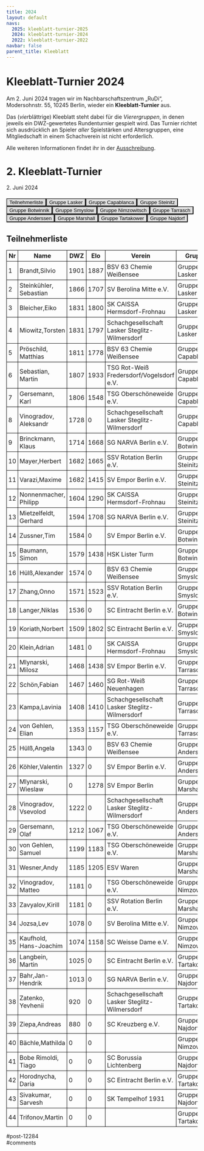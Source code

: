 ```yaml
---
title: 2024 
layout: default
navs:
  2025: kleeblatt-turnier-2025
  2024: kleeblatt-turnier-2024
  2022: kleeblatt-turnier-2022
navbar: false
parent_title: Kleeblatt
---
```

<div class="post-12284 page type-page status-publish hentry" id="post-12284">
<h1 class="entry-title">Kleeblatt-Turnier 2024</h1>
<div class="entry-content">
<p>Am 2. Juni 2024 tragen wir im Nachbarschaftszentrum „RuDi“, Modersohnstr. 55, 10245 Berlin, wieder ein <b>Kleeblatt-Turnier</b> aus. </p>
<p>Das (<i>vier</i>blättrige) Kleeblatt steht dabei für die <i>Vierergruppen</i>, in denen jeweils ein DWZ-gewertetes Rundenturnier gespielt wird. Das Turnier richtet sich ausdrücklich an Spieler <i>aller</i> Spielstärken und Altersgruppen, eine Mitgliedschaft in einem Schachverein ist nicht erforderlich.</p>
<p>Alle weiteren Informationen findet ihr in der <a href="https://www.narva-schach.de/wordpress/wp-content/uploads/2024/04/Kleeblatt-Turnier-2024.pdf">Ausschreibung</a>.</p>
<div class="grtTournament">
<style><!--.grtTournament div.grtTab.grtTabInactive {
    display:none;
}

.grtTournament div.grtTab.grtTabActive {
    display:block;
}

.grtTournament button.grtButtonInactive,
.grtTournament button.grtButtonInitial {
    padding-left:20px;
    padding-right:20px;
}

.grtTournament button.grtButtonActive,
.grtTournament button.grtButtonActive:disabled {
    font-weight:bold;
    padding-left:10px;
    padding-right:10px;
}
--></style>
<style><!--.grtTournament .grtNav {
    margin-bottom:20px;
    margin-top:20px;
}

.grtTournament h1 {
    font-size: 20pt;
    font-weight: bold;
}

.grtTournament h2 {
    font-size: 16pt;
    font-weight: bold;
}

.grtTournament h3 {
    font-size: 14pt;
    font-weight: bold;
}

.grtTournament table {
    border-collapse: collapse;
}

.grtTournament td,th {
    border: 1px solid #000000;
    padding:4px;
}

.grtTournament button.grtButtonInactive,
.grtTournament button.grtButtonInitial {
    background:#dfdfdf;
}

.grtTournament button.grtButtonActive,
.grtTournament button.grtButtonActive:disabled {
    background:#cfcfcf;
    color:#0000FF;
}
--></style>
<h1>2. Kleeblatt-Turnier</h1>
<p><span>2. Juni 2024</span></p>
<div class="grtNav"><button class="grtButtonInitial" id="grtButton_playerList" onclick="grt.activateTab('playerList');">Teilnehmerliste</button><button class="grtButtonInactive" id="grtButton_8a8167be-4718-4579-b3d9-c39a4608bbac" onclick="grt.activateTab('8a8167be-4718-4579-b3d9-c39a4608bbac');">Gruppe Lasker</button><button class="grtButtonInactive" id="grtButton_9c615bec-75bd-4b91-b43e-118e2c765c2d" onclick="grt.activateTab('9c615bec-75bd-4b91-b43e-118e2c765c2d');">Gruppe Capablanca</button><button class="grtButtonInactive" id="grtButton_1e481133-ee2d-4181-846a-ea51be170e9a" onclick="grt.activateTab('1e481133-ee2d-4181-846a-ea51be170e9a');">Gruppe Steinitz</button><button class="grtButtonInactive" id="grtButton_136519fb-cc56-4143-8f47-81aac29560fd" onclick="grt.activateTab('136519fb-cc56-4143-8f47-81aac29560fd');">Gruppe Botwinnik</button><button class="grtButtonInactive" id="grtButton_43250129-bef6-4e6a-9868-675222fbd1d1" onclick="grt.activateTab('43250129-bef6-4e6a-9868-675222fbd1d1');">Gruppe Smyslow</button><button class="grtButtonInactive" id="grtButton_0f380233-283f-4392-8403-c0c9c9fe609e" onclick="grt.activateTab('0f380233-283f-4392-8403-c0c9c9fe609e');">Gruppe Nimzowitsch</button><button class="grtButtonInactive" id="grtButton_c310364c-c849-45c7-b56e-3e9a7f8e7e82" onclick="grt.activateTab('c310364c-c849-45c7-b56e-3e9a7f8e7e82');">Gruppe Tarrasch</button><button class="grtButtonInactive" id="grtButton_a49b8035-d8ad-4a5b-8414-52380efc4d1b" onclick="grt.activateTab('a49b8035-d8ad-4a5b-8414-52380efc4d1b');">Gruppe Anderssen</button><button class="grtButtonInactive" id="grtButton_8a272a28-9efe-4d02-9c35-a12f15996a07" onclick="grt.activateTab('8a272a28-9efe-4d02-9c35-a12f15996a07');">Gruppe Marshall</button><button class="grtButtonInactive" id="grtButton_4b163a96-9b88-4070-8488-d0e6428672ed" onclick="grt.activateTab('4b163a96-9b88-4070-8488-d0e6428672ed');">Gruppe Tartakower</button><button class="grtButtonInactive" id="grtButton_4680053a-0c6e-4d49-bd45-669632275d7f" onclick="grt.activateTab('4680053a-0c6e-4d49-bd45-669632275d7f');">Gruppe Najdorf</button></div>
<div class="grtTab grtTabActive" id="grtTab_playerList">
<h2>Teilnehmerliste</h2>
<table class="grtTable grtPlayerList clean swiss">
<thead>
<tr>
<th data-type="numeric">Nr</th>
<th>Name</th>
<th data-type="numeric">DWZ</th>
<th data-type="numeric">Elo</th>
<th>Verein</th>
<th>Gruppe</th>
</tr>
</thead>
<tbody>
<tr>
<td>1</td>
<td>Brandt,​Silvio</td>
<td>1901</td>
<td>1887</td>
<td>BSV 63 Chemie Weißensee</td>
<td>Gruppe Lasker</td>
</tr>
<tr>
<td>2</td>
<td>Steinkühler,​Sebastian</td>
<td>1866</td>
<td>1707</td>
<td>SV Berolina Mitte e.V.</td>
<td>Gruppe Lasker</td>
</tr>
<tr>
<td>3</td>
<td>Bleicher,​Eiko</td>
<td>1831</td>
<td>1800</td>
<td>SK CAISSA Hermsdorf-Frohnau</td>
<td>Gruppe Lasker</td>
</tr>
<tr>
<td>4</td>
<td>Miowitz,​Torsten</td>
<td>1831</td>
<td>1797</td>
<td>Schachgesellschaft Lasker Steglitz-Wilmersdorf</td>
<td>Gruppe Lasker</td>
</tr>
<tr>
<td>5</td>
<td>Pröschild,​Matthias</td>
<td>1811</td>
<td>1778</td>
<td>BSV 63 Chemie Weißensee</td>
<td>Gruppe Capablanca</td>
</tr>
<tr>
<td>6</td>
<td>Sebastian,​Martin</td>
<td>1807</td>
<td>1933</td>
<td>TSG Rot-Weiß Fredersdorf/Vogelsdorf e.V.</td>
<td>Gruppe Capablanca</td>
</tr>
<tr>
<td>7</td>
<td>Gersemann,​Karl</td>
<td>1806</td>
<td>1548</td>
<td>TSG Oberschöneweide e.V.</td>
<td>Gruppe Capablanca</td>
</tr>
<tr>
<td>8</td>
<td>Vinogradov,​Aleksandr</td>
<td>1728</td>
<td>0</td>
<td>Schachgesellschaft Lasker Steglitz-Wilmersdorf</td>
<td>Gruppe Capablanca</td>
</tr>
<tr>
<td>9</td>
<td>Brinckmann,​Klaus</td>
<td>1714</td>
<td>1668</td>
<td>SG NARVA Berlin e.V.</td>
<td>Gruppe Botwinnik</td>
</tr>
<tr>
<td>10</td>
<td>Mayer,​Herbert</td>
<td>1682</td>
<td>1665</td>
<td>SSV Rotation Berlin e.V.</td>
<td>Gruppe Steinitz</td>
</tr>
<tr>
<td>11</td>
<td>Varazi,​Maxime</td>
<td>1682</td>
<td>1415</td>
<td>SV Empor Berlin e.V.</td>
<td>Gruppe Steinitz</td>
</tr>
<tr>
<td>12</td>
<td>Nonnenmacher,​Philipp</td>
<td>1604</td>
<td>1290</td>
<td>SK CAISSA Hermsdorf-Frohnau</td>
<td>Gruppe Steinitz</td>
</tr>
<tr>
<td>13</td>
<td>Mietzelfeldt,​Gerhard</td>
<td>1594</td>
<td>1708</td>
<td>SG NARVA Berlin e.V.</td>
<td>Gruppe Steinitz</td>
</tr>
<tr>
<td>14</td>
<td>Zussner,​Tim</td>
<td>1584</td>
<td>0</td>
<td>SV Empor Berlin e.V.</td>
<td>Gruppe Botwinnik</td>
</tr>
<tr>
<td>15</td>
<td>Baumann,​Simon</td>
<td>1579</td>
<td>1438</td>
<td>HSK Lister Turm</td>
<td>Gruppe Botwinnik</td>
</tr>
<tr>
<td>16</td>
<td>Hülß,​Alexander</td>
<td>1574</td>
<td>0</td>
<td>BSV 63 Chemie Weißensee</td>
<td>Gruppe Smyslow</td>
</tr>
<tr>
<td>17</td>
<td>Zhang,​Onno</td>
<td>1571</td>
<td>1523</td>
<td>SSV Rotation Berlin e.V.</td>
<td>Gruppe Smyslow</td>
</tr>
<tr>
<td>18</td>
<td>Langer,​Niklas</td>
<td>1536</td>
<td>0</td>
<td>SC Eintracht Berlin e.V.</td>
<td>Gruppe Botwinnik</td>
</tr>
<tr>
<td>19</td>
<td>Koriath,​Norbert</td>
<td>1509</td>
<td>1802</td>
<td>SC Eintracht Berlin e.V.</td>
<td>Gruppe Smyslow</td>
</tr>
<tr>
<td>20</td>
<td>Klein,​Adrian</td>
<td>1481</td>
<td>0</td>
<td>SK CAISSA Hermsdorf-Frohnau</td>
<td>Gruppe Smyslow</td>
</tr>
<tr>
<td>21</td>
<td>Mlynarski,​Milosz</td>
<td>1468</td>
<td>1438</td>
<td>SV Empor Berlin e.V.</td>
<td>Gruppe Tarrasch</td>
</tr>
<tr>
<td>22</td>
<td>Schön,​Fabian</td>
<td>1467</td>
<td>1460</td>
<td>SG Rot-Weiß Neuenhagen</td>
<td>Gruppe Tarrasch</td>
</tr>
<tr>
<td>23</td>
<td>Kampa,​Lavinia</td>
<td>1408</td>
<td>1410</td>
<td>Schachgesellschaft Lasker Steglitz-Wilmersdorf</td>
<td>Gruppe Tarrasch</td>
</tr>
<tr>
<td>24</td>
<td>von Gehlen,​Elian</td>
<td>1353</td>
<td>1157</td>
<td>TSG Oberschöneweide e.V.</td>
<td>Gruppe Tarrasch</td>
</tr>
<tr>
<td>25</td>
<td>Hülß,​Angela</td>
<td>1343</td>
<td>0</td>
<td>BSV 63 Chemie Weißensee</td>
<td>Gruppe Anderssen</td>
</tr>
<tr>
<td>26</td>
<td>Köhler,​Valentin</td>
<td>1327</td>
<td>0</td>
<td>SV Empor Berlin e.V.</td>
<td>Gruppe Anderssen</td>
</tr>
<tr>
<td>27</td>
<td>Mlynarski,​Wieslaw</td>
<td>0</td>
<td>1278</td>
<td>SV Empor Berlin</td>
<td>Gruppe Marshall</td>
</tr>
<tr>
<td>28</td>
<td>Vinogradov,​Vsevolod</td>
<td>1222</td>
<td>0</td>
<td>Schachgesellschaft Lasker Steglitz-Wilmersdorf</td>
<td>Gruppe Anderssen</td>
</tr>
<tr>
<td>29</td>
<td>Gersemann,​Olaf</td>
<td>1212</td>
<td>1067</td>
<td>TSG Oberschöneweide e.V.</td>
<td>Gruppe Anderssen</td>
</tr>
<tr>
<td>30</td>
<td>von Gehlen,​Samuel</td>
<td>1199</td>
<td>1183</td>
<td>TSG Oberschöneweide e.V.</td>
<td>Gruppe Marshall</td>
</tr>
<tr>
<td>31</td>
<td>Wesner,​Andy</td>
<td>1185</td>
<td>1205</td>
<td>ESV Waren</td>
<td>Gruppe Marshall</td>
</tr>
<tr>
<td>32</td>
<td>Vinogradov,​Matteo</td>
<td>1181</td>
<td>0</td>
<td>TSG Oberschöneweide e.V.</td>
<td>Gruppe Nimzowitsch</td>
</tr>
<tr>
<td>33</td>
<td>Zavyalov,​Kirill</td>
<td>1181</td>
<td>0</td>
<td>SSV Rotation Berlin e.V.</td>
<td>Gruppe Marshall</td>
</tr>
<tr>
<td>34</td>
<td>Jozsa,​Lev</td>
<td>1078</td>
<td>0</td>
<td>SV Berolina Mitte e.V.</td>
<td>Gruppe Nimzowitsch</td>
</tr>
<tr>
<td>35</td>
<td>Kaufhold,​Hans-Joachim</td>
<td>1074</td>
<td>1158</td>
<td>SC Weisse Dame e.V.</td>
<td>Gruppe Nimzowitsch</td>
</tr>
<tr>
<td>36</td>
<td>Langbein,​Martin</td>
<td>1025</td>
<td>0</td>
<td>SC Eintracht Berlin e.V.</td>
<td>Gruppe Tartakower</td>
</tr>
<tr>
<td>37</td>
<td>Bahr,​Jan-Hendrik</td>
<td>1013</td>
<td>0</td>
<td>SG NARVA Berlin e.V.</td>
<td>Gruppe Najdorf</td>
</tr>
<tr>
<td>38</td>
<td>Zatenko,​Yevhenii</td>
<td>920</td>
<td>0</td>
<td>Schachgesellschaft Lasker Steglitz-Wilmersdorf</td>
<td>Gruppe Tartakower</td>
</tr>
<tr>
<td>39</td>
<td>Ziepa,​Andreas</td>
<td>880</td>
<td>0</td>
<td>SC Kreuzberg e.V.</td>
<td>Gruppe Najdorf</td>
</tr>
<tr>
<td>40</td>
<td>Bächle,​Mathilda</td>
<td>0</td>
<td>0</td>
<td></td>
<td>Gruppe Nimzowitsch</td>
</tr>
<tr>
<td>41</td>
<td>Bobe Rimoldi,​Tiago</td>
<td>0</td>
<td>0</td>
<td>SC Borussia Lichtenberg</td>
<td>Gruppe Najdorf</td>
</tr>
<tr>
<td>42</td>
<td>Horodnycha,​Daria</td>
<td>0</td>
<td>0</td>
<td>SC Eintracht Berlin e.V.</td>
<td>Gruppe Tartakower</td>
</tr>
<tr>
<td>43</td>
<td>Sivakumar,​Sarvesh</td>
<td>0</td>
<td>0</td>
<td>SK Tempelhof 1931</td>
<td>Gruppe Najdorf</td>
</tr>
<tr>
<td>44</td>
<td>Trifonov,​Martin</td>
<td>0</td>
<td>0</td>
<td></td>
<td>Gruppe Tartakower</td>
</tr>
</tbody>
</table>
</div>
<div class="grtTab grtTabInactive" id="grtTab_8a8167be-4718-4579-b3d9-c39a4608bbac">
<h1>Gruppe Lasker</h1>
<h2>Rangliste</h2>
<table class="grtTable grtRanking clean swiss">
<thead>
<tr>
<th data-type="numeric">Platz</th>
<th>Name</th>
<th>Verein</th>
<th data-type="numeric">DWZ</th>
<th data-type="numeric">Elo</th>
<th data-type="numeric">Punkte</th>
<th data-type="numeric">SoBerg</th>
</tr>
</thead>
<tbody>
<tr>
<td>1</td>
<td>Steinkühler,​Sebastian</td>
<td>SV Berolina Mitte e.V.</td>
<td>1866</td>
<td>1707</td>
<td>2.0</td>
<td>2.75</td>
</tr>
<tr>
<td>2</td>
<td>Brandt,​Silvio</td>
<td>BSV 63 Chemie Weißensee</td>
<td>1901</td>
<td>1887</td>
<td>1.5</td>
<td>2.25</td>
</tr>
<tr>
<td>3</td>
<td>Bleicher,​Eiko</td>
<td>SK CAISSA Hermsdorf-Frohnau</td>
<td>1831</td>
<td>1800</td>
<td>1.5</td>
<td>1.75</td>
</tr>
<tr>
<td>4</td>
<td>Miowitz,​Torsten</td>
<td>Schachgesellschaft Lasker Steglitz-Wilmersdorf</td>
<td>1831</td>
<td>1797</td>
<td>1.0</td>
<td>1.75</td>
</tr>
</tbody>
</table>
<h2>Paarungen der Runde 1</h2>
<table class="grtTable grtPairing clean swiss">
<thead>
<tr>
<th>Brett</th>
<th>Weiß</th>
<th></th>
<th>Schwarz</th>
<th>Ergebnis</th>
</tr>
</thead>
<tbody>
<tr>
<td>1</td>
<td>Miowitz,Torsten</td>
<td> – </td>
<td>Bleicher,Eiko</td>
<td>0:1</td>
</tr>
<tr>
<td>2</td>
<td>Steinkühler,Sebastian</td>
<td> – </td>
<td>Brandt,Silvio</td>
<td>½:½</td>
</tr>
</tbody>
</table>
<h2>Paarungen der Runde 2</h2>
<table class="grtTable grtPairing clean swiss">
<thead>
<tr>
<th>Brett</th>
<th>Weiß</th>
<th></th>
<th>Schwarz</th>
<th>Ergebnis</th>
</tr>
</thead>
<tbody>
<tr>
<td>1</td>
<td>Brandt,Silvio</td>
<td> – </td>
<td>Miowitz,Torsten</td>
<td>½:½</td>
</tr>
<tr>
<td>2</td>
<td>Bleicher,Eiko</td>
<td> – </td>
<td>Steinkühler,Sebastian</td>
<td>0:1</td>
</tr>
</tbody>
</table>
<h2>Paarungen der Runde 3</h2>
<table class="grtTable grtPairing clean swiss">
<thead>
<tr>
<th>Brett</th>
<th>Weiß</th>
<th></th>
<th>Schwarz</th>
<th>Ergebnis</th>
</tr>
</thead>
<tbody>
<tr>
<td>1</td>
<td>Miowitz,Torsten</td>
<td> – </td>
<td>Steinkühler,Sebastian</td>
<td>½:½</td>
</tr>
<tr>
<td>2</td>
<td>Brandt,Silvio</td>
<td> – </td>
<td>Bleicher,Eiko</td>
<td>½:½</td>
</tr>
</tbody>
</table>
</div>
<div class="grtTab grtTabInactive" id="grtTab_9c615bec-75bd-4b91-b43e-118e2c765c2d">
<h1>Gruppe Capablanca</h1>
<h2>Rangliste</h2>
<table class="grtTable grtRanking clean swiss">
<thead>
<tr>
<th data-type="numeric">Platz</th>
<th>Name</th>
<th>Verein</th>
<th data-type="numeric">DWZ</th>
<th data-type="numeric">Elo</th>
<th data-type="numeric">Punkte</th>
<th data-type="numeric">SoBerg</th>
</tr>
</thead>
<tbody>
<tr>
<td>1</td>
<td>Sebastian,​Martin</td>
<td>TSG Rot-Weiß Fredersdorf/Vogelsdorf e.V.</td>
<td>1807</td>
<td>1933</td>
<td>2.0</td>
<td>3.0</td>
</tr>
<tr>
<td>2</td>
<td>Gersemann,​Karl</td>
<td>TSG Oberschöneweide e.V.</td>
<td>1806</td>
<td>1548</td>
<td>2.0</td>
<td>2.0</td>
</tr>
<tr>
<td>3</td>
<td>Pröschild,​Matthias</td>
<td>BSV 63 Chemie Weißensee</td>
<td>1811</td>
<td>1778</td>
<td>1.0</td>
<td>1.5</td>
</tr>
<tr>
<td>3</td>
<td>Vinogradov,​Aleksandr</td>
<td>Schachgesellschaft Lasker Steglitz-Wilmersdorf</td>
<td>1728</td>
<td>0</td>
<td>1.0</td>
<td>1.5</td>
</tr>
</tbody>
</table>
<h2>Paarungen der Runde 1</h2>
<table class="grtTable grtPairing clean swiss">
<thead>
<tr>
<th>Brett</th>
<th>Weiß</th>
<th></th>
<th>Schwarz</th>
<th>Ergebnis</th>
</tr>
</thead>
<tbody>
<tr>
<td>1</td>
<td>Gersemann,Karl</td>
<td> – </td>
<td>Sebastian,Martin</td>
<td>0:1</td>
</tr>
<tr>
<td>2</td>
<td>Pröschild,Matthias</td>
<td> – </td>
<td>Vinogradov,Aleksandr</td>
<td>½:½</td>
</tr>
</tbody>
</table>
<h2>Paarungen der Runde 2</h2>
<table class="grtTable grtPairing clean swiss">
<thead>
<tr>
<th>Brett</th>
<th>Weiß</th>
<th></th>
<th>Schwarz</th>
<th>Ergebnis</th>
</tr>
</thead>
<tbody>
<tr>
<td>1</td>
<td>Vinogradov,Aleksandr</td>
<td> – </td>
<td>Gersemann,Karl</td>
<td>0:1</td>
</tr>
<tr>
<td>2</td>
<td>Sebastian,Martin</td>
<td> – </td>
<td>Pröschild,Matthias</td>
<td>½:½</td>
</tr>
</tbody>
</table>
<h2>Paarungen der Runde 3</h2>
<table class="grtTable grtPairing clean swiss">
<thead>
<tr>
<th>Brett</th>
<th>Weiß</th>
<th></th>
<th>Schwarz</th>
<th>Ergebnis</th>
</tr>
</thead>
<tbody>
<tr>
<td>1</td>
<td>Gersemann,Karl</td>
<td> – </td>
<td>Pröschild,Matthias</td>
<td>1:0</td>
</tr>
<tr>
<td>2</td>
<td>Vinogradov,Aleksandr</td>
<td> – </td>
<td>Sebastian,Martin</td>
<td>½:½</td>
</tr>
</tbody>
</table>
</div>
<div class="grtTab grtTabInactive" id="grtTab_1e481133-ee2d-4181-846a-ea51be170e9a">
<h1>Gruppe Steinitz</h1>
<h2>Rangliste</h2>
<table class="grtTable grtRanking clean swiss">
<thead>
<tr>
<th data-type="numeric">Platz</th>
<th>Name</th>
<th>Verein</th>
<th data-type="numeric">DWZ</th>
<th data-type="numeric">Elo</th>
<th data-type="numeric">Punkte</th>
<th data-type="numeric">SoBerg</th>
</tr>
</thead>
<tbody>
<tr>
<td>1</td>
<td>Mayer,​Herbert</td>
<td>SSV Rotation Berlin e.V.</td>
<td>1682</td>
<td>1665</td>
<td>2.0</td>
<td>2.5</td>
</tr>
<tr>
<td>1</td>
<td>Varazi,​Maxime</td>
<td>SV Empor Berlin e.V.</td>
<td>1682</td>
<td>1415</td>
<td>2.0</td>
<td>2.5</td>
</tr>
<tr>
<td>3</td>
<td>Mietzelfeldt,​Gerhard</td>
<td>SG NARVA Berlin e.V.</td>
<td>1594</td>
<td>1708</td>
<td>1.0</td>
<td>1.5</td>
</tr>
<tr>
<td>3</td>
<td>Nonnenmacher,​Philipp</td>
<td>SK CAISSA Hermsdorf-Frohnau</td>
<td>1604</td>
<td>1290</td>
<td>1.0</td>
<td>1.5</td>
</tr>
</tbody>
</table>
<h2>Paarungen der Runde 1</h2>
<table class="grtTable grtPairing clean swiss">
<thead>
<tr>
<th>Brett</th>
<th>Weiß</th>
<th></th>
<th>Schwarz</th>
<th>Ergebnis</th>
</tr>
</thead>
<tbody>
<tr>
<td>1</td>
<td>Mietzelfeldt,Gerhard</td>
<td> – </td>
<td>Varazi,Maxime</td>
<td>0:1</td>
</tr>
<tr>
<td>2</td>
<td>Mayer,Herbert</td>
<td> – </td>
<td>Nonnenmacher,Philipp</td>
<td>1:0</td>
</tr>
</tbody>
</table>
<h2>Paarungen der Runde 2</h2>
<table class="grtTable grtPairing clean swiss">
<thead>
<tr>
<th>Brett</th>
<th>Weiß</th>
<th></th>
<th>Schwarz</th>
<th>Ergebnis</th>
</tr>
</thead>
<tbody>
<tr>
<td>1</td>
<td>Nonnenmacher,Philipp</td>
<td> – </td>
<td>Mietzelfeldt,Gerhard</td>
<td>½:½</td>
</tr>
<tr>
<td>2</td>
<td>Varazi,Maxime</td>
<td> – </td>
<td>Mayer,Herbert</td>
<td>½:½</td>
</tr>
</tbody>
</table>
<h2>Paarungen der Runde 3</h2>
<table class="grtTable grtPairing clean swiss">
<thead>
<tr>
<th>Brett</th>
<th>Weiß</th>
<th></th>
<th>Schwarz</th>
<th>Ergebnis</th>
</tr>
</thead>
<tbody>
<tr>
<td>1</td>
<td>Mietzelfeldt,Gerhard</td>
<td> – </td>
<td>Mayer,Herbert</td>
<td>½:½</td>
</tr>
<tr>
<td>2</td>
<td>Nonnenmacher,Philipp</td>
<td> – </td>
<td>Varazi,Maxime</td>
<td>½:½</td>
</tr>
</tbody>
</table>
</div>
<div class="grtTab grtTabInactive" id="grtTab_136519fb-cc56-4143-8f47-81aac29560fd">
<h1>Gruppe Botwinnik</h1>
<h2>Rangliste</h2>
<table class="grtTable grtRanking clean swiss">
<thead>
<tr>
<th data-type="numeric">Platz</th>
<th>Name</th>
<th>Verein</th>
<th data-type="numeric">DWZ</th>
<th data-type="numeric">Elo</th>
<th data-type="numeric">Punkte</th>
<th data-type="numeric">SoBerg</th>
</tr>
</thead>
<tbody>
<tr>
<td>1</td>
<td>Zussner,​Tim</td>
<td>SV Empor Berlin e.V.</td>
<td>1584</td>
<td>0</td>
<td>2.0</td>
<td>2.5</td>
</tr>
<tr>
<td>1</td>
<td>Langer,​Niklas</td>
<td>SC Eintracht Berlin e.V.</td>
<td>1536</td>
<td>0</td>
<td>2.0</td>
<td>2.5</td>
</tr>
<tr>
<td>3</td>
<td>Baumann,​Simon</td>
<td>HSK Lister Turm</td>
<td>1579</td>
<td>1438</td>
<td>1.0</td>
<td>1.5</td>
</tr>
<tr>
<td>3</td>
<td>Brinckmann,​Klaus</td>
<td>SG NARVA Berlin e.V.</td>
<td>1714</td>
<td>1668</td>
<td>1.0</td>
<td>1.5</td>
</tr>
</tbody>
</table>
<h2>Paarungen der Runde 1</h2>
<table class="grtTable grtPairing clean swiss">
<thead>
<tr>
<th>Brett</th>
<th>Weiß</th>
<th></th>
<th>Schwarz</th>
<th>Ergebnis</th>
</tr>
</thead>
<tbody>
<tr>
<td>1</td>
<td>Baumann,Simon</td>
<td> – </td>
<td>Langer,Niklas</td>
<td>0:1</td>
</tr>
<tr>
<td>2</td>
<td>Brinckmann,Klaus</td>
<td> – </td>
<td>Zussner,Tim</td>
<td>0:1</td>
</tr>
</tbody>
</table>
<h2>Paarungen der Runde 2</h2>
<table class="grtTable grtPairing clean swiss">
<thead>
<tr>
<th>Brett</th>
<th>Weiß</th>
<th></th>
<th>Schwarz</th>
<th>Ergebnis</th>
</tr>
</thead>
<tbody>
<tr>
<td>1</td>
<td>Zussner,Tim</td>
<td> – </td>
<td>Baumann,Simon</td>
<td>½:½</td>
</tr>
<tr>
<td>2</td>
<td>Langer,Niklas</td>
<td> – </td>
<td>Brinckmann,Klaus</td>
<td>½:½</td>
</tr>
</tbody>
</table>
<h2>Paarungen der Runde 3</h2>
<table class="grtTable grtPairing clean swiss">
<thead>
<tr>
<th>Brett</th>
<th>Weiß</th>
<th></th>
<th>Schwarz</th>
<th>Ergebnis</th>
</tr>
</thead>
<tbody>
<tr>
<td>1</td>
<td>Baumann,Simon</td>
<td> – </td>
<td>Brinckmann,Klaus</td>
<td>½:½</td>
</tr>
<tr>
<td>2</td>
<td>Zussner,Tim</td>
<td> – </td>
<td>Langer,Niklas</td>
<td>½:½</td>
</tr>
</tbody>
</table>
</div>
<div class="grtTab grtTabInactive" id="grtTab_43250129-bef6-4e6a-9868-675222fbd1d1">
<h1>Gruppe Smyslow</h1>
<h2>Rangliste</h2>
<table class="grtTable grtRanking clean swiss">
<thead>
<tr>
<th data-type="numeric">Platz</th>
<th>Name</th>
<th>Verein</th>
<th data-type="numeric">DWZ</th>
<th data-type="numeric">Elo</th>
<th data-type="numeric">Punkte</th>
<th data-type="numeric">SoBerg</th>
</tr>
</thead>
<tbody>
<tr>
<td>1</td>
<td>Hülß,​Alexander</td>
<td>BSV 63 Chemie Weißensee</td>
<td>1574</td>
<td>0</td>
<td>2.5</td>
<td>2.25</td>
</tr>
<tr>
<td>1</td>
<td>Zhang,​Onno</td>
<td>SSV Rotation Berlin e.V.</td>
<td>1571</td>
<td>1523</td>
<td>2.5</td>
<td>2.25</td>
</tr>
<tr>
<td>3</td>
<td>Koriath,​Norbert</td>
<td>SC Eintracht Berlin e.V.</td>
<td>1509</td>
<td>1802</td>
<td>1.0</td>
<td>0.0</td>
</tr>
<tr>
<td>4</td>
<td>Klein,​Adrian</td>
<td>SK CAISSA Hermsdorf-Frohnau</td>
<td>1481</td>
<td>0</td>
<td>0.0</td>
<td>0.0</td>
</tr>
</tbody>
</table>
<h2>Paarungen der Runde 1</h2>
<table class="grtTable grtPairing clean swiss">
<thead>
<tr>
<th>Brett</th>
<th>Weiß</th>
<th></th>
<th>Schwarz</th>
<th>Ergebnis</th>
</tr>
</thead>
<tbody>
<tr>
<td>1</td>
<td>Zhang,Onno</td>
<td> – </td>
<td>Hülß,Alexander</td>
<td>½:½</td>
</tr>
<tr>
<td>2</td>
<td>Klein,Adrian</td>
<td> – </td>
<td>Koriath,Norbert</td>
<td>0:1</td>
</tr>
</tbody>
</table>
<h2>Paarungen der Runde 2</h2>
<table class="grtTable grtPairing clean swiss">
<thead>
<tr>
<th>Brett</th>
<th>Weiß</th>
<th></th>
<th>Schwarz</th>
<th>Ergebnis</th>
</tr>
</thead>
<tbody>
<tr>
<td>1</td>
<td>Koriath,Norbert</td>
<td> – </td>
<td>Zhang,Onno</td>
<td>0:1</td>
</tr>
<tr>
<td>2</td>
<td>Hülß,Alexander</td>
<td> – </td>
<td>Klein,Adrian</td>
<td>1:0</td>
</tr>
</tbody>
</table>
<h2>Paarungen der Runde 3</h2>
<table class="grtTable grtPairing clean swiss">
<thead>
<tr>
<th>Brett</th>
<th>Weiß</th>
<th></th>
<th>Schwarz</th>
<th>Ergebnis</th>
</tr>
</thead>
<tbody>
<tr>
<td>1</td>
<td>Zhang,Onno</td>
<td> – </td>
<td>Klein,Adrian</td>
<td>1:0</td>
</tr>
<tr>
<td>2</td>
<td>Koriath,Norbert</td>
<td> – </td>
<td>Hülß,Alexander</td>
<td>0:1</td>
</tr>
</tbody>
</table>
</div>
<div class="grtTab grtTabInactive" id="grtTab_0f380233-283f-4392-8403-c0c9c9fe609e">
<h1>Gruppe Nimzowitsch</h1>
<h2>Rangliste</h2>
<table class="grtTable grtRanking clean swiss">
<thead>
<tr>
<th data-type="numeric">Platz</th>
<th>Name</th>
<th>Verein</th>
<th data-type="numeric">DWZ</th>
<th data-type="numeric">Elo</th>
<th data-type="numeric">Punkte</th>
<th data-type="numeric">SoBerg</th>
</tr>
</thead>
<tbody>
<tr>
<td>1</td>
<td>Jozsa,​Lev</td>
<td>SV Berolina Mitte e.V.</td>
<td>1078</td>
<td>0</td>
<td>3.0</td>
<td>3.0</td>
</tr>
<tr>
<td>2</td>
<td>Kaufhold,​Hans-Joachim</td>
<td>SC Weisse Dame e.V.</td>
<td>1074</td>
<td>1158</td>
<td>2.0</td>
<td>1.0</td>
</tr>
<tr>
<td>3</td>
<td>Vinogradov,​Matteo</td>
<td>TSG Oberschöneweide e.V.</td>
<td>1181</td>
<td>0</td>
<td>1.0</td>
<td>0.0</td>
</tr>
<tr>
<td>4</td>
<td>Bächle,​Mathilda</td>
<td></td>
<td>0</td>
<td>0</td>
<td>0.0</td>
<td>0.0</td>
</tr>
</tbody>
</table>
<h2>Paarungen der Runde 1</h2>
<table class="grtTable grtPairing clean swiss">
<thead>
<tr>
<th>Brett</th>
<th>Weiß</th>
<th></th>
<th>Schwarz</th>
<th>Ergebnis</th>
</tr>
</thead>
<tbody>
<tr>
<td>1</td>
<td>Jozsa,Lev</td>
<td> – </td>
<td>Kaufhold,Hans-Joachim</td>
<td>1:0</td>
</tr>
<tr>
<td>2</td>
<td>Bächle,Mathilda</td>
<td> – </td>
<td>Vinogradov,Matteo</td>
<td>0:1</td>
</tr>
</tbody>
</table>
<h2>Paarungen der Runde 2</h2>
<table class="grtTable grtPairing clean swiss">
<thead>
<tr>
<th>Brett</th>
<th>Weiß</th>
<th></th>
<th>Schwarz</th>
<th>Ergebnis</th>
</tr>
</thead>
<tbody>
<tr>
<td>1</td>
<td>Vinogradov,Matteo</td>
<td> – </td>
<td>Jozsa,Lev</td>
<td>0:1</td>
</tr>
<tr>
<td>2</td>
<td>Kaufhold,Hans-Joachim</td>
<td> – </td>
<td>Bächle,Mathilda</td>
<td>1:0</td>
</tr>
</tbody>
</table>
<h2>Paarungen der Runde 3</h2>
<table class="grtTable grtPairing clean swiss">
<thead>
<tr>
<th>Brett</th>
<th>Weiß</th>
<th></th>
<th>Schwarz</th>
<th>Ergebnis</th>
</tr>
</thead>
<tbody>
<tr>
<td>1</td>
<td>Jozsa,Lev</td>
<td> – </td>
<td>Bächle,Mathilda</td>
<td>1:0</td>
</tr>
<tr>
<td>2</td>
<td>Vinogradov,Matteo</td>
<td> – </td>
<td>Kaufhold,Hans-Joachim</td>
<td>-:+</td>
</tr>
</tbody>
</table>
</div>
<div class="grtTab grtTabInactive" id="grtTab_c310364c-c849-45c7-b56e-3e9a7f8e7e82">
<h1>Gruppe Tarrasch</h1>
<h2>Rangliste</h2>
<table class="grtTable grtRanking clean swiss">
<thead>
<tr>
<th data-type="numeric">Platz</th>
<th>Name</th>
<th>Verein</th>
<th data-type="numeric">DWZ</th>
<th data-type="numeric">Elo</th>
<th data-type="numeric">Punkte</th>
<th data-type="numeric">SoBerg</th>
</tr>
</thead>
<tbody>
<tr>
<td>1</td>
<td>Schön,​Fabian</td>
<td>SG Rot-Weiß Neuenhagen</td>
<td>1467</td>
<td>1460</td>
<td>2.5</td>
<td>2.5</td>
</tr>
<tr>
<td>2</td>
<td>Mlynarski,​Milosz</td>
<td>SV Empor Berlin e.V.</td>
<td>1468</td>
<td>1438</td>
<td>2.0</td>
<td>2.0</td>
</tr>
<tr>
<td>3</td>
<td>Kampa,​Lavinia</td>
<td>Schachgesellschaft Lasker Steglitz-Wilmersdorf</td>
<td>1408</td>
<td>1410</td>
<td>1.5</td>
<td>1.0</td>
</tr>
<tr>
<td>4</td>
<td>von Gehlen,​Elian</td>
<td>TSG Oberschöneweide e.V.</td>
<td>1353</td>
<td>1157</td>
<td>0.0</td>
<td>0.0</td>
</tr>
</tbody>
</table>
<h2>Paarungen der Runde 1</h2>
<table class="grtTable grtPairing clean swiss">
<thead>
<tr>
<th>Brett</th>
<th>Weiß</th>
<th></th>
<th>Schwarz</th>
<th>Ergebnis</th>
</tr>
</thead>
<tbody>
<tr>
<td>1</td>
<td>Schön,Fabian</td>
<td> – </td>
<td>Mlynarski,Milosz</td>
<td>½:½</td>
</tr>
<tr>
<td>2</td>
<td>Kampa,Lavinia</td>
<td> – </td>
<td>von Gehlen,Elian</td>
<td>1:0</td>
</tr>
</tbody>
</table>
<h2>Paarungen der Runde 2</h2>
<table class="grtTable grtPairing clean swiss">
<thead>
<tr>
<th>Brett</th>
<th>Weiß</th>
<th></th>
<th>Schwarz</th>
<th>Ergebnis</th>
</tr>
</thead>
<tbody>
<tr>
<td>1</td>
<td>von Gehlen,Elian</td>
<td> – </td>
<td>Schön,Fabian</td>
<td>0:1</td>
</tr>
<tr>
<td>2</td>
<td>Mlynarski,Milosz</td>
<td> – </td>
<td>Kampa,Lavinia</td>
<td>½:½</td>
</tr>
</tbody>
</table>
<h2>Paarungen der Runde 3</h2>
<table class="grtTable grtPairing clean swiss">
<thead>
<tr>
<th>Brett</th>
<th>Weiß</th>
<th></th>
<th>Schwarz</th>
<th>Ergebnis</th>
</tr>
</thead>
<tbody>
<tr>
<td>1</td>
<td>Schön,Fabian</td>
<td> – </td>
<td>Kampa,Lavinia</td>
<td>1:0</td>
</tr>
<tr>
<td>2</td>
<td>von Gehlen,Elian</td>
<td> – </td>
<td>Mlynarski,Milosz</td>
<td>0:1</td>
</tr>
</tbody>
</table>
</div>
<div class="grtTab grtTabInactive" id="grtTab_a49b8035-d8ad-4a5b-8414-52380efc4d1b">
<h1>Gruppe Anderssen</h1>
<h2>Rangliste</h2>
<table class="grtTable grtRanking clean swiss">
<thead>
<tr>
<th data-type="numeric">Platz</th>
<th>Name</th>
<th>Verein</th>
<th data-type="numeric">DWZ</th>
<th data-type="numeric">Elo</th>
<th data-type="numeric">Punkte</th>
<th data-type="numeric">SoBerg</th>
</tr>
</thead>
<tbody>
<tr>
<td>1</td>
<td>Vinogradov,​Vsevolod</td>
<td>Schachgesellschaft Lasker Steglitz-Wilmersdorf</td>
<td>1222</td>
<td>0</td>
<td>3.0</td>
<td>3.0</td>
</tr>
<tr>
<td>2</td>
<td>Köhler,​Valentin</td>
<td>SV Empor Berlin e.V.</td>
<td>1327</td>
<td>0</td>
<td>2.0</td>
<td>1.0</td>
</tr>
<tr>
<td>3</td>
<td>Gersemann,​Olaf</td>
<td>TSG Oberschöneweide e.V.</td>
<td>1212</td>
<td>1067</td>
<td>1.0</td>
<td>0.0</td>
</tr>
<tr>
<td>4</td>
<td>Hülß,​Angela</td>
<td>BSV 63 Chemie Weißensee</td>
<td>1343</td>
<td>0</td>
<td>0.0</td>
<td>0.0</td>
</tr>
</tbody>
</table>
<h2>Paarungen der Runde 1</h2>
<table class="grtTable grtPairing clean swiss">
<thead>
<tr>
<th>Brett</th>
<th>Weiß</th>
<th></th>
<th>Schwarz</th>
<th>Ergebnis</th>
</tr>
</thead>
<tbody>
<tr>
<td>1</td>
<td>Vinogradov,Vsevolod</td>
<td> – </td>
<td>Gersemann,Olaf</td>
<td>1:0</td>
</tr>
<tr>
<td>2</td>
<td>Köhler,Valentin</td>
<td> – </td>
<td>Hülß,Angela</td>
<td>1:0</td>
</tr>
</tbody>
</table>
<h2>Paarungen der Runde 2</h2>
<table class="grtTable grtPairing clean swiss">
<thead>
<tr>
<th>Brett</th>
<th>Weiß</th>
<th></th>
<th>Schwarz</th>
<th>Ergebnis</th>
</tr>
</thead>
<tbody>
<tr>
<td>1</td>
<td>Hülß,Angela</td>
<td> – </td>
<td>Vinogradov,Vsevolod</td>
<td>0:1</td>
</tr>
<tr>
<td>2</td>
<td>Gersemann,Olaf</td>
<td> – </td>
<td>Köhler,Valentin</td>
<td>0:1</td>
</tr>
</tbody>
</table>
<h2>Paarungen der Runde 3</h2>
<table class="grtTable grtPairing clean swiss">
<thead>
<tr>
<th>Brett</th>
<th>Weiß</th>
<th></th>
<th>Schwarz</th>
<th>Ergebnis</th>
</tr>
</thead>
<tbody>
<tr>
<td>1</td>
<td>Vinogradov,Vsevolod</td>
<td> – </td>
<td>Köhler,Valentin</td>
<td>1:0</td>
</tr>
<tr>
<td>2</td>
<td>Hülß,Angela</td>
<td> – </td>
<td>Gersemann,Olaf</td>
<td>0:1</td>
</tr>
</tbody>
</table>
</div>
<div class="grtTab grtTabInactive" id="grtTab_8a272a28-9efe-4d02-9c35-a12f15996a07">
<h1>Gruppe Marshall</h1>
<h2>Rangliste</h2>
<table class="grtTable grtRanking clean swiss">
<thead>
<tr>
<th data-type="numeric">Platz</th>
<th>Name</th>
<th>Verein</th>
<th data-type="numeric">DWZ</th>
<th data-type="numeric">Elo</th>
<th data-type="numeric">Punkte</th>
<th data-type="numeric">SoBerg</th>
</tr>
</thead>
<tbody>
<tr>
<td>1</td>
<td>Zavyalov,​Kirill</td>
<td>SSV Rotation Berlin e.V.</td>
<td>1181</td>
<td>0</td>
<td>3.0</td>
<td>3.0</td>
</tr>
<tr>
<td>2</td>
<td>Wesner,​Andy</td>
<td>ESV Waren</td>
<td>1185</td>
<td>1205</td>
<td>2.0</td>
<td>1.0</td>
</tr>
<tr>
<td>3</td>
<td>Mlynarski,​Wieslaw</td>
<td>SV Empor Berlin</td>
<td>0</td>
<td>1278</td>
<td>1.0</td>
<td>0.0</td>
</tr>
<tr>
<td>4</td>
<td>von Gehlen,​Samuel</td>
<td>TSG Oberschöneweide e.V.</td>
<td>1199</td>
<td>1183</td>
<td>0.0</td>
<td>0.0</td>
</tr>
</tbody>
</table>
<h2>Paarungen der Runde 1</h2>
<table class="grtTable grtPairing clean swiss">
<thead>
<tr>
<th>Brett</th>
<th>Weiß</th>
<th></th>
<th>Schwarz</th>
<th>Ergebnis</th>
</tr>
</thead>
<tbody>
<tr>
<td>1</td>
<td>Mlynarski,Wieslaw</td>
<td> – </td>
<td>von Gehlen,Samuel</td>
<td>1:0</td>
</tr>
<tr>
<td>2</td>
<td>Zavyalov,Kirill</td>
<td> – </td>
<td>Wesner,Andy</td>
<td>1:0</td>
</tr>
</tbody>
</table>
<h2>Paarungen der Runde 2</h2>
<table class="grtTable grtPairing clean swiss">
<thead>
<tr>
<th>Brett</th>
<th>Weiß</th>
<th></th>
<th>Schwarz</th>
<th>Ergebnis</th>
</tr>
</thead>
<tbody>
<tr>
<td>1</td>
<td>Wesner,Andy</td>
<td> – </td>
<td>Mlynarski,Wieslaw</td>
<td>1:0</td>
</tr>
<tr>
<td>2</td>
<td>von Gehlen,Samuel</td>
<td> – </td>
<td>Zavyalov,Kirill</td>
<td>0:1</td>
</tr>
</tbody>
</table>
<h2>Paarungen der Runde 3</h2>
<table class="grtTable grtPairing clean swiss">
<thead>
<tr>
<th>Brett</th>
<th>Weiß</th>
<th></th>
<th>Schwarz</th>
<th>Ergebnis</th>
</tr>
</thead>
<tbody>
<tr>
<td>1</td>
<td>Mlynarski,Wieslaw</td>
<td> – </td>
<td>Zavyalov,Kirill</td>
<td>0:1</td>
</tr>
<tr>
<td>2</td>
<td>Wesner,Andy</td>
<td> – </td>
<td>von Gehlen,Samuel</td>
<td>1:0</td>
</tr>
</tbody>
</table>
</div>
<div class="grtTab grtTabInactive" id="grtTab_4b163a96-9b88-4070-8488-d0e6428672ed">
<h1>Gruppe Tartakower</h1>
<h2>Rangliste</h2>
<table class="grtTable grtRanking clean swiss">
<thead>
<tr>
<th data-type="numeric">Platz</th>
<th>Name</th>
<th>Verein</th>
<th data-type="numeric">DWZ</th>
<th data-type="numeric">Elo</th>
<th data-type="numeric">Punkte</th>
<th data-type="numeric">SoBerg</th>
</tr>
</thead>
<tbody>
<tr>
<td>1</td>
<td>Langbein,​Martin</td>
<td>SC Eintracht Berlin e.V.</td>
<td>1025</td>
<td>0</td>
<td>3.0</td>
<td>3.0</td>
</tr>
<tr>
<td>2</td>
<td>Horodnycha,​Daria</td>
<td>SC Eintracht Berlin e.V.</td>
<td>0</td>
<td>0</td>
<td>2.0</td>
<td>1.0</td>
</tr>
<tr>
<td>3</td>
<td>Zatenko,​Yevhenii</td>
<td>Schachgesellschaft Lasker Steglitz-Wilmersdorf</td>
<td>920</td>
<td>0</td>
<td>1.0</td>
<td>0.0</td>
</tr>
<tr>
<td>4</td>
<td>Trifonov,​Martin</td>
<td></td>
<td>0</td>
<td>0</td>
<td>0.0</td>
<td>0.0</td>
</tr>
</tbody>
</table>
<h2>Paarungen der Runde 1</h2>
<table class="grtTable grtPairing clean swiss">
<thead>
<tr>
<th>Brett</th>
<th>Weiß</th>
<th></th>
<th>Schwarz</th>
<th>Ergebnis</th>
</tr>
</thead>
<tbody>
<tr>
<td>1</td>
<td>Horodnycha,Daria</td>
<td> – </td>
<td>Trifonov,Martin</td>
<td>1:0</td>
</tr>
<tr>
<td>2</td>
<td>Zatenko,Yevhenii</td>
<td> – </td>
<td>Langbein,Martin</td>
<td>0:1</td>
</tr>
</tbody>
</table>
<h2>Paarungen der Runde 2</h2>
<table class="grtTable grtPairing clean swiss">
<thead>
<tr>
<th>Brett</th>
<th>Weiß</th>
<th></th>
<th>Schwarz</th>
<th>Ergebnis</th>
</tr>
</thead>
<tbody>
<tr>
<td>1</td>
<td>Langbein,Martin</td>
<td> – </td>
<td>Horodnycha,Daria</td>
<td>1:0</td>
</tr>
<tr>
<td>2</td>
<td>Trifonov,Martin</td>
<td> – </td>
<td>Zatenko,Yevhenii</td>
<td>0:1</td>
</tr>
</tbody>
</table>
<h2>Paarungen der Runde 3</h2>
<table class="grtTable grtPairing clean swiss">
<thead>
<tr>
<th>Brett</th>
<th>Weiß</th>
<th></th>
<th>Schwarz</th>
<th>Ergebnis</th>
</tr>
</thead>
<tbody>
<tr>
<td>1</td>
<td>Horodnycha,Daria</td>
<td> – </td>
<td>Zatenko,Yevhenii</td>
<td>1:0</td>
</tr>
<tr>
<td>2</td>
<td>Langbein,Martin</td>
<td> – </td>
<td>Trifonov,Martin</td>
<td>1:0</td>
</tr>
</tbody>
</table>
</div>
<div class="grtTab grtTabInactive" id="grtTab_4680053a-0c6e-4d49-bd45-669632275d7f">
<h1>Gruppe Najdorf</h1>
<h2>Rangliste</h2>
<table class="grtTable grtRanking clean swiss">
<thead>
<tr>
<th data-type="numeric">Platz</th>
<th>Name</th>
<th>Verein</th>
<th data-type="numeric">DWZ</th>
<th data-type="numeric">Elo</th>
<th data-type="numeric">Punkte</th>
<th data-type="numeric">SoBerg</th>
</tr>
</thead>
<tbody>
<tr>
<td>1</td>
<td>Bobe Rimoldi,​Tiago</td>
<td>SC Borussia Lichtenberg</td>
<td>0</td>
<td>0</td>
<td>2.0</td>
<td>2.5</td>
</tr>
<tr>
<td>2</td>
<td>Bahr,​Jan-Hendrik</td>
<td>SG NARVA Berlin e.V.</td>
<td>1013</td>
<td>0</td>
<td>2.0</td>
<td>2.0</td>
</tr>
<tr>
<td>3</td>
<td>Ziepa,​Andreas</td>
<td>SC Kreuzberg e.V.</td>
<td>880</td>
<td>0</td>
<td>1.5</td>
<td>2.25</td>
</tr>
<tr>
<td>4</td>
<td>Sivakumar,​Sarvesh</td>
<td>SK Tempelhof 1931</td>
<td>0</td>
<td>0</td>
<td>0.5</td>
<td>0.75</td>
</tr>
</tbody>
</table>
<h2>Paarungen der Runde 1</h2>
<table class="grtTable grtPairing clean swiss">
<thead>
<tr>
<th>Brett</th>
<th>Weiß</th>
<th></th>
<th>Schwarz</th>
<th>Ergebnis</th>
</tr>
</thead>
<tbody>
<tr>
<td>1</td>
<td>Bahr,Jan-Hendrik</td>
<td> – </td>
<td>Ziepa,Andreas</td>
<td>1:0</td>
</tr>
<tr>
<td>2</td>
<td>Sivakumar,Sarvesh</td>
<td> – </td>
<td>Bobe Rimoldi,Tiago</td>
<td>0:1</td>
</tr>
</tbody>
</table>
<h2>Paarungen der Runde 2</h2>
<table class="grtTable grtPairing clean swiss">
<thead>
<tr>
<th>Brett</th>
<th>Weiß</th>
<th></th>
<th>Schwarz</th>
<th>Ergebnis</th>
</tr>
</thead>
<tbody>
<tr>
<td>1</td>
<td>Bobe Rimoldi,Tiago</td>
<td> – </td>
<td>Bahr,Jan-Hendrik</td>
<td>1:0</td>
</tr>
<tr>
<td>2</td>
<td>Ziepa,Andreas</td>
<td> – </td>
<td>Sivakumar,Sarvesh</td>
<td>½:½</td>
</tr>
</tbody>
</table>
<h2>Paarungen der Runde 3</h2>
<table class="grtTable grtPairing clean swiss">
<thead>
<tr>
<th>Brett</th>
<th>Weiß</th>
<th></th>
<th>Schwarz</th>
<th>Ergebnis</th>
</tr>
</thead>
<tbody>
<tr>
<td>1</td>
<td>Bahr,Jan-Hendrik</td>
<td> – </td>
<td>Sivakumar,Sarvesh</td>
<td>1:0</td>
</tr>
<tr>
<td>2</td>
<td>Bobe Rimoldi,Tiago</td>
<td> – </td>
<td>Ziepa,Andreas</td>
<td>0:1</td>
</tr>
</tbody>
</table>
</div>
<p><script>//<!--
try {
    grt = grt;
}
catch (e) {
    grt = {};
}

grt.activateTab = function(id) {
    let button = document.getElementById("grtButton_" + id);
    let tab = document.getElementById("grtTab_" + id);
    let previousButton = document.getElementsByClassName("grtButtonActive")[0];
    let previousTab = document.getElementsByClassName("grtTabActive")[0];

    previousButton.disabled=false;
    previousButton.classList.replace("grtButtonActive","grtButtonInactive");

    button.style.width=button.getBoundingClientRect().width;
    button.style.paddingLeft="auto";
    button.style.paddingRight="auto";
    button.disabled=true;
    button.classList.replace("grtButtonInactive", "grtButtonActive");

    previousTab.classList.replace("grtTabActive","grtTabInactive");
    tab.classList.replace("grtTabInactive","grtTabActive");

};

(function(){
    let button = document.getElementsByClassName("grtButtonInitial")[0];
    button.style.width=button.getBoundingClientRect().width;
    button.style.paddingLeft="auto";
    button.style.paddingRight="auto";
    button.disabled=true;
    button.classList.replace("grtButtonInitial", "grtButtonActive");
})();
//-->
</script></p></div>
</div><!-- .entry-content -->
</div> #post-12284 
<div id="comments">
</div> #comments 
